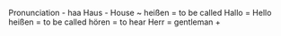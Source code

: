 Pronunciation - haa
Haus - House ~
heißen = to be called
Hallo = Hello
heißen = to be called
hören = to hear
Herr = gentleman +
